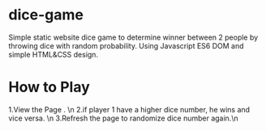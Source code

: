 # dice-game
Simple static website dice game to determine winner between 2 people by throwing dice with random probability. Using Javascript ES6 DOM and simple HTML&amp;CSS design. 
# How to Play 
1.View the Page . \n
2.if player 1 have a higher dice number, he wins and vice versa. \n
3.Refresh the page to randomize dice number again.\n
